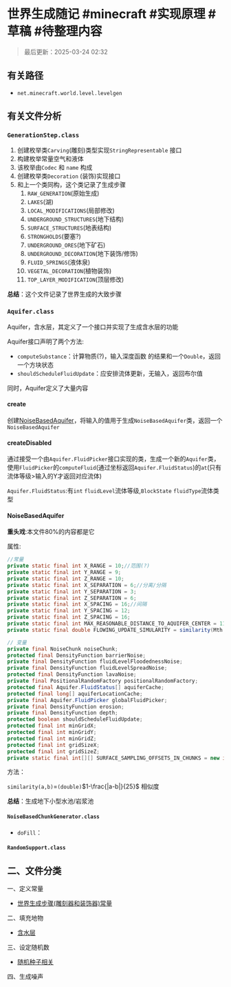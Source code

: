 # 世界生成随记 #minecraft #实现原理 #草稿 #待整理内容

>最后更新：2025-03-24 02:32

## 有关路径

- `net.minecraft.world.level.levelgen`

## 有关文件分析

### `GenerationStep.class`

1. 创建枚举<!--LINK:枚举-->类`Carving`(雕刻)类型实现`StringRepresentable`<!--LINK:StringRepresentable--> 接口
2. 构建枚举常量<!--LINK:枚举-->空气和液体
3. 该枚举由`Codec` <!--LINK:客户端国际化-->和 `name` 构成
4. 创建枚举类`Decoration` (装饰)实现接口
5. 和上一个类同构，这个类记录了生成步骤
    1. `RAW_GENERATION`(原始生成)
    2. `LAKES`(湖)
    3. `LOCAL_MODIFICATIONS`(局部修改)
    4. `UNDERGROUND_STRUCTURES`(地下结构)
    5. `SURFACE_STRUCTURES`(地表结构)
    6. `STRONGHOLDS`(要塞?)
    7. `UNDERGROUND_ORES`(地下矿石)
    8. `UNDERGROUND_DECORATION`(地下装饰/修饰)
    9. `FLUID_SPRINGS`(液体泉)
    10. `VEGETAL_DECORATION`(植物装饰)
    11. `TOP_LAYER_MODIFICATION`(顶层修改)

**总结**：这个文件记录了世界生成的大致步骤

### `Aquifer.class`

Aquifer，含水层，其定义了一个接口并实现了生成含水层的功能

Aquifer接口声明了两个方法:

- `computeSubstance`：计算物质(?)，输入深度函数 <!--LINK:深度--> 的结果和一个`Double`，返回一个方块状态
- `shouldScheduleFluidUpdate`：应安排流体更新，无输入，返回布尔值

同时，Aquifer定义了大量内容

#### create

创建[NoiseBasedAquifer](#noisebasedaquifer)，将输入的值用于生成`NoiseBasedAquifer`类，返回一个`NoiseBasedAquifer`

#### createDisabled

通过接受一个由`Aquifer.FluidPicker`接口实现的类，生成一个新的`Aquifer`类，使用`FluidPicker`的`computeFluid`(通过坐标返回`Aquifer.FluidStatus`)的`at`(只有流体等级>输入的Y才返回对应流体)

`Aquifer.FluidStatus`:有`int` `fluidLevel`流体等级,`BlockState` `fluidType`流体类型

#### NoiseBasedAquifer

**重头戏**:本文件80%的内容都是它

属性:

```java
//常量
private static final int X_RANGE = 10;//范围(?)
private static final int Y_RANGE = 9;
private static final int Z_RANGE = 10;
private static final int X_SEPARATION = 6;//分离/分隔
private static final int Y_SEPARATION = 3;
private static final int Z_SEPARATION = 6;
private static final int X_SPACING = 16;//间隔
private static final int Y_SPACING = 12;
private static final int Z_SPACING = 16;
private static final int MAX_REASONABLE_DISTANCE_TO_AQUIFER_CENTER = 11;//与地下水中心的最大合理距离
private static final double FLOWING_UPDATE_SIMULARITY = similarity(Mth.square(10), Mth.square(12));//流动更新相似性(?),(similarity,相似),-0.76

// 变量
private final NoiseChunk noiseChunk;
protected final DensityFunction barrierNoise;
private final DensityFunction fluidLevelFloodednessNoise;
private final DensityFunction fluidLevelSpreadNoise;
protected final DensityFunction lavaNoise;
private final PositionalRandomFactory positionalRandomFactory;
protected final Aquifer.FluidStatus[] aquiferCache;
protected final long[] aquiferLocationCache;
private final Aquifer.FluidPicker globalFluidPicker;
private final DensityFunction erosion;
private final DensityFunction depth;
protected boolean shouldScheduleFluidUpdate;
protected final int minGridX;
protected final int minGridY;
protected final int minGridZ;
protected final int gridSizeX;
protected final int gridSizeZ;
private static final int[][] SURFACE_SAMPLING_OFFSETS_IN_CHUNKS = new int[][]{{0, 0}, {-2, -1}, {-1, -1}, {0, -1}, {1, -1}, {-3, 0}, {-2, 0}, {-1, 0}, {1, 0}, {-2, 1}, {-1, 1}, {0, 1}, {1, 1}};

```

方法：

`similarity(a,b)`=`(double)`$1-\frac{|a-b|}{25}$ 相似度

**总结**：生成地下小型水池/岩浆池

#### `NoiseBasedChunkGenerator.class`

- `doFill`：

#### `RandomSupport.class`

## 二、文件分类

一、定义常量

- [世界生成步骤(雕刻器和装饰器)常量](#generationstepclass)

二、填充地物

- [含水层](#aquiferclass)

三、设定随机数

- [随机种子相关](#randomsupportclass)

四、生成噪声
